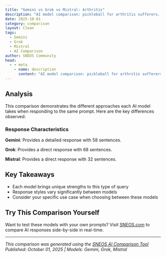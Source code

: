 ```yaml
---
title: "Gemini vs Grok vs Mistral: Arthritis"
description: "AI model comparison: pickleball for arthritis sufferers..."
date: 2025-10-01
category: comparison
layout: Clean
tags:
  - Gemini
  - Grok
  - Mistral
  - AI Comparison
author: SNEOS Community
head:
  - - meta
    - name: description
      content: "AI model comparison: pickleball for arthritis sufferers..."
---
```


<ChatComparison
  title="Gemini vs Grok vs Mistral: Arthritis"
  prompt="pickleball for arthritis sufferers"
  :responses='{
    "Gemini": "Pickleball can be a fantastic activity for people with arthritis, offering numerous physical and social benefits. However, it\u0027s crucial to approach it with caution and modifications to protect your joints. Here\u0027s a breakdown of considerations for arthritis sufferers playing pickleball:\n\n**Benefits of Pickleball for Arthritis:**\n\n*   **Low-Impact Exercise:** Compared to running or tennis, pickleball is generally lower impact, putting less stress on weight-bearing joints like knees and hips.  The smaller court size means less running.\n*   **Cardiovascular Health:** Improves heart health and circulation, important for overall well-being and managing arthritis-related inflammation.\n*   **Muscle Strengthening:** Builds strength in muscles supporting joints, providing stability and reducing pain.  Core strength is particularly important for pickleball.\n*   **Improved Balance and Coordination:** Helps improve balance and coordination, reducing the risk of falls.\n*   **Social Interaction:** Reduces social isolation and provides a sense of community, which can improve mental and emotional well-being.\n*   **Increased Mobility:** The movement involved in pickleball helps to keep joints moving, preventing stiffness and improving range of motion.\n*   **Weight Management:** Can help maintain a healthy weight, which reduces stress on joints.\n*   **Improved Mood:** Exercise releases endorphins, which have mood-boosting effects.\n\n**Precautions and Modifications:**\n\n*   **Consult Your Doctor:** Before starting any new exercise program, especially with arthritis, it\u0027s essential to consult your doctor or a physical therapist. They can assess your condition, advise on appropriate intensity levels, and identify any specific precautions you should take.\n*   **Warm-Up Thoroughly:** Spend at least 10-15 minutes warming up your muscles and joints before playing. This could include light cardio (walking, marching in place), gentle stretching, and range-of-motion exercises specifically targeting your knees, hips, shoulders, wrists, and ankles.\n*   **Proper Footwear:** Wear supportive athletic shoes with good cushioning and stability. Consider orthotics if recommended by your doctor or podiatrist.\n*   **Proper Technique:** Focus on using proper technique to minimize strain on joints. This includes:\n    *   **Bending at the knees:**  Bend your knees and keep your back straight when reaching for low balls.\n    *   **Avoiding excessive twisting:** Minimize twisting motions by moving your feet to get into position.\n    *   **Using your whole body:** Engage your core and legs for power, rather than relying solely on your arms and wrists.\n    *   **Keeping the paddle up:** Reduces strain on the shoulder by avoiding the need to lift the paddle high repeatedly.\n*   **Pace Yourself:** Start slowly and gradually increase the intensity and duration of your play. Don\u0027t overdo it, especially in the beginning.\n*   **Listen to Your Body:** Pay attention to your body\u0027s signals and stop playing if you experience pain.  Pain is a signal that you need to rest or modify your activity.\n*   **Cool Down and Stretch:** After playing, take time to cool down and stretch your muscles. This will help prevent stiffness and soreness.\n*   **Modify Your Game:**\n    *   **Play Doubles:** Doubles requires less court coverage than singles, reducing the amount of running and stress on joints.\n    *   **Choose Your Partner Wisely:**  Play with someone who is understanding and willing to adjust their play to accommodate your needs.\n    *   **Consider a Lighter Paddle:** A lighter paddle can reduce strain on your wrist, elbow, and shoulder.\n    *   **Adjust Your Grip:** Experiment with different grip sizes and materials to find one that is comfortable and secure.\n    *   **Limit Play Time:** Play for shorter periods and take breaks as needed.\n    *   **Court Surface:** Softer surfaces, such as those made of rubber or cushioned material, can be gentler on joints than hard concrete.  Consider indoor courts if available.\n    *   **Avoid Lunging:** Work on footwork to minimize the need to lunge for the ball.\n*   **Assistive Devices:**\n    *   **Knee Braces:** If you have knee arthritis, a knee brace can provide support and stability.\n    *   **Wrist Supports:** A wrist brace can help stabilize the wrist and reduce pain.\n    *   **Compression Gloves:** Compression gloves can help reduce swelling and pain in the hands.\n    *   **Cane or Walking Stick:** If balance is an issue, a cane or walking stick can provide additional support. Use it between points to help maintain balance if needed.\n*   **Stay Hydrated:** Drink plenty of water before, during, and after playing.\n*   **Communicate:** Talk openly with your playing partners about your limitations and needs. Don\u0027t be afraid to ask for modifications or accommodations.\n*   **Post-Game Care:**\n    *   **Ice:** Apply ice to any sore joints after playing.\n    *   **Heat:** Warm baths or heating pads can help soothe stiff muscles.\n    *   **Pain Relief:** Over-the-counter pain relievers, such as ibuprofen or acetaminophen, can help manage pain.\n    *   **Rest:** Get plenty of rest to allow your body to recover.\n*   **Consider Adaptive Pickleball:** Look for programs or instructors who specialize in adaptive pickleball for people with disabilities or limitations. They can provide tailored instruction and modifications to help you play safely and effectively.\n\n**Key Takeaways:**\n\n*   **Listen to your body:**  Pain is a sign to stop or modify your activity.\n*   **Consistency is key:** Regular, moderate exercise is better than infrequent, intense sessions.\n*   **Enjoy the process:** Pickleball should be fun and rewarding. Don\u0027t get discouraged if you have to make modifications.\n*   **Focus on what you *can* do:**  Celebrate your abilities and focus on enjoying the social and physical benefits of pickleball.\n\nBy taking these precautions and making necessary modifications, you can enjoy the benefits of pickleball while minimizing the risk of aggravating your arthritis. Remember to prioritize your health and well-being, and consult with your healthcare team for personalized recommendations.\n",
    "Grok": "Pickleball can be a great activity for individuals with arthritis, as it offers a low-impact way to stay active, improve joint mobility, and maintain overall physical health. However, there are important considerations to ensure it is safe and beneficial for arthritis sufferers. Below, I\u2019ll outline the potential benefits, risks, and tips for playing pickleball with arthritis.\n\n### Benefits of Pickleball for Arthritis Sufferers\n1. **Low-Impact Exercise**: Pickleball is generally easier on the joints compared to high-impact sports like running or basketball. The smaller court size and slower pace (compared to tennis) reduce stress on the knees, hips, and other joints.\n2. **Improved Joint Mobility**: The movements in pickleball\u2014such as reaching, bending, and swinging\u2014can help maintain or improve range of motion in joints affected by arthritis.\n3. **Cardiovascular Health**: Pickleball provides a good cardiovascular workout, which is essential for overall health and can help manage weight, reducing stress on weight-bearing joints.\n4. **Muscle Strengthening**: Playing pickleball engages muscles around the joints, providing support and potentially reducing arthritis-related pain.\n5. **Social and Mental Health Benefits**: Pickleball is often a social sport played in pairs or small groups, which can help combat feelings of isolation and improve mental well-being\u2014a key factor for chronic pain management.\n6. **Adaptable Intensity**: The game can be played at varying levels of intensity, allowing players to adjust based on their energy and pain levels.\n\n### Risks and Challenges\n1. **Joint Strain**: Repetitive motions, such as swinging the paddle or quick lateral movements, can exacerbate arthritis pain in the wrists, elbows, shoulders, or knees if not done with proper form or overdone.\n2. **Risk of Falls**: Arthritis can affect balance, and the quick movements in pickleball may increase the risk of falls or injuries.\n3. **Fatigue and Overuse**: Overplaying can lead to fatigue or inflammation in already sensitive joints, worsening arthritis symptoms.\n4. **Specific Arthritis Types**: For those with severe osteoarthritis or rheumatoid arthritis, certain movements or prolonged activity might trigger flare-ups.\n\n### Tips for Playing Pickleball with Arthritis\n1. **Consult Your Doctor or Physical Therapist**: Before starting pickleball, talk to your healthcare provider to ensure it\u2019s a safe activity for your specific condition. They may also provide personalized recommendations or exercises to prepare your body.\n2. **Warm Up and Cool Down**: Spend 5\u201310 minutes warming up with light stretches or gentle movements to prepare your joints and muscles. Cool down afterward to prevent stiffness.\n3. **Use Proper Equipment**:\n   - **Paddle Choice**: Choose a lightweight paddle (6\u20138 oz) with a comfortable grip to reduce strain on wrists and hands. Some paddles are designed with larger grips for those with hand arthritis.\n   - **Supportive Shoes**: Wear court shoes with good cushioning and lateral support to protect your feet, ankles, and knees.\n   - **Braces or Supports**: Consider using knee, wrist, or elbow braces if you have specific joint issues for added stability.\n4. **Start Slowly**: Begin with short sessions (e.g., 20\u201330 minutes) and gradually increase playing time as your body adjusts. Avoid overexertion.\n5. **Focus on Technique**: Work with a coach or experienced player to learn proper form, which can minimize stress on joints. For example, use your whole arm for swings rather than just your wrist.\n6. **Play Doubles**: Doubles pickleball requires less court coverage per player, reducing the physical demand on your body compared to singles.\n7. **Listen to Your Body**: Stop playing if you feel pain or fatigue beyond normal exertion. Rest as needed and avoid pushing through discomfort, as this can worsen arthritis symptoms.\n8. **Modify Play Style**: Stay closer to the net or play at a slower pace to reduce the need for rapid movements or long reaches. Focus on strategy over speed.\n9. **Ice and Rest After Play**: If you experience soreness or swelling after playing, apply ice to affected joints and rest to prevent inflammation.\n10. **Cross-Train and Strengthen**: Incorporate low-impact strength training and flexibility exercises (like yoga or swimming) into your routine to support the muscles around your joints, making pickleball easier and safer.\n\n### Best Practices for Arthritis Management with Pickleball\n- **Timing**: Play during times of day when your joints feel best (often after some movement or later in the day for many arthritis sufferers).\n- **Frequency**: Limit play to 2\u20133 times per week initially, allowing recovery time between sessions.\n- **Hydration and Nutrition**: Stay hydrated and maintain a diet rich in anti-inflammatory foods (like fatty fish, nuts, and leafy greens) to support joint health.\n- **Medication Awareness**: If you take arthritis medications, discuss with your doctor how physical activity like pickleball might interact with your treatment plan.\n\n### When to Avoid Pickleball\n- During arthritis flare-ups, when joints are swollen or extremely painful.\n- If your doctor advises against weight-bearing or repetitive motion activities due to severe joint damage.\n- If balance issues or joint instability increase your risk of falls or injuries.\n\n### Conclusion\nPickleball can be an excellent, enjoyable way for arthritis sufferers to stay active, as long as it\u2019s approached with caution and tailored to individual needs. By starting slowly, using the right equipment, and listening to your body, many people with arthritis can safely participate in the sport. Always prioritize safety by consulting with healthcare professionals and adapting the game to your physical limitations. If you\u2019re new to pickleball, consider joining a local community or club where you can learn the game in a supportive environment. Have you played pickleball before, or are you considering trying it? I\u2019d be happy to help with more specific advice!",
    "Mistral": "Pickleball can be a great activity for individuals with arthritis due to its low-impact nature and the social benefits it offers. Here are some reasons why pickleball might be suitable for arthritis sufferers:\n\n### Benefits of Pickleball for Arthritis Sufferers\n\n1. **Low-Impact Exercise**:\n   - Pickleball is gentler on the joints compared to higher-impact sports like tennis or running. The smaller court and lighter paddle reduce the strain on the body.\n\n2. **Improved Mobility and Flexibility**:\n   - The game involves a variety of movements, including walking, turning, and reaching, which can help maintain and improve joint mobility and flexibility.\n\n3. **Strength and Endurance**:\n   - Regular play can help build muscle strength and endurance, which are important for supporting joints and reducing arthritis pain.\n\n4. **Social Interaction**:\n   - Pickleball is often played in a social setting, which can provide emotional support and reduce feelings of isolation, which are common among arthritis sufferers.\n\n5. **Mental Stimulation**:\n   - The game requires quick thinking and strategy, which can help keep the mind sharp and engaged.\n\n### Tips for Arthritis Sufferers Playing Pickleball\n\n1. **Warm Up and Cool Down**:\n   - Always start with a gentle warm-up to prepare your muscles and joints for activity. Cool down afterward to help prevent stiffness.\n\n2. **Listen to Your Body**:\n   - Pay attention to how your body feels. If you experience pain or discomfort, take a break or modify your movements.\n\n3. **Use Proper Equipment**:\n   - Choose a paddle that is lightweight and easy to grip. Consider using a paddle with a larger grip if you have hand arthritis.\n\n4. **Modify the Game**:\n   - If necessary, modify the rules or the way you play to reduce strain. For example, you might play doubles instead of singles to reduce the amount of running.\n\n5. **Stay Hydrated**:\n   - Drink plenty of water before, during, and after playing to stay hydrated and support your overall health.\n\n6. **Consult a Healthcare Provider**:\n   - Before starting any new exercise program, consult with your healthcare provider to ensure it\u0027s safe for you.\n\n### Additional Considerations\n\n- **Pain Management**:\n  - If you experience pain during or after playing, consider using over-the-counter pain relievers or applying heat/cold therapy as recommended by your doctor.\n\n- **Physical Therapy**:\n  - Incorporate exercises recommended by a physical therapist to strengthen the muscles around your joints and improve your range of motion.\n\n- **Supportive Gear**:\n  - Use supportive shoes and consider wearing braces or compression sleeves if needed to provide additional support to your joints.\n\nPickleball can be a fun and beneficial activity for arthritis sufferers, but it\u0027s important to approach it with caution and listen to your body to avoid exacerbating symptoms."
  }'
  published-date="17:45"
/>

## Analysis

This comparison demonstrates the different approaches each AI model takes when responding to the same prompt. Here are the key differences observed:

### Response Characteristics

**Gemini**: Provides a detailed response with 58 sentences. 

**Grok**: Provides a direct response with 68 sentences. 

**Mistral**: Provides a direct response with 32 sentences. 

## Key Takeaways

- Each model brings unique strengths to this type of query
- Response styles vary significantly between models
- Consider your specific use case when choosing between these models

## Try This Comparison Yourself

Want to test these models with your own prompts? Visit [SNEOS.com](https://sneos.com) to compare AI responses side-by-side in real-time.

---

*This comparison was generated using the [SNEOS AI Comparison Tool](https://sneos.com)*
*Published: October 01, 2025 | Models: Gemini, Grok, Mistral*
